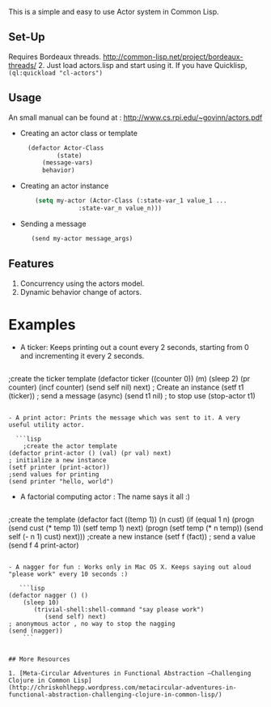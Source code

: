 This is a simple and easy to use Actor system in Common Lisp. 

## Set-Up

Requires Bordeaux threads. http://common-lisp.net/project/bordeaux-threads/ 2. Just load actors.lisp and start using it. 
If you have Quicklisp, ```(ql:quickload "cl-actors")```



## Usage 
An small manual can be found at : 
http://www.cs.rpi.edu/~govinn/actors.pdf

- Creating an actor class or template
  ```lisp
	(defactor Actor-Class
            (state)
	    (message-vars)
	    behavior)
	```

 - Creating an actor instance 
     
	```lisp 
        (setq my-actor (Actor-Class (:state-var_1 value_1 ...
   	 	  	        :state-var_n value_n)))
	```

-  Sending a message
     ```lisp 
        (send my-actor message_args)
	```


## Features 

1. Concurrency using the actors model.
2. Dynamic behavior change of actors.



# Examples 

- A ticker: Keeps printing out a count every 2 seconds, starting from 0 and incrementing it every 2 seconds. 

  ```lisp
;create the ticker template
(defactor ticker ((counter 0)) (m) 
	     (sleep 2) (pr counter)
	        (incf counter) (send self nil) next)
; Create an instance
(setf t1 (ticker))
; send a message (async)
(send t1 nil)
; to stop use
(stop-actor t1)
```

- A print actor: Prints the message which was sent to it. A very useful utility actor. 

  ```lisp
	;create the actor template
(defactor print-actor () (val) (pr val) next)
; initialize a new instance
(setf printer (print-actor))
;send values for printing
(send printer "hello, world")
```

- A factorial computing actor : The name says it all :)

  ```lisp
;create the template
(defactor fact ((temp 1)) (n cust) 
	     (if (equal 1 n) 
	            (progn (send cust (* temp 1))
                      (setf temp 1) next)
		             (progn (setf temp (* n temp))
                      (send self (- n 1) cust) next)))
;create a new instance 
(setf f (fact))
; send a value
(send f 4 print-actor)
```

- A nagger for fun : Works only in Mac OS X. Keeps saying out aloud "please work" every 10 seconds :)

   ```lisp
(defactor nagger () () 
    (sleep 10)
       (trivial-shell:shell-command "say please work")
          (send self) next)
; anonymous actor , no way to stop the nagging 
(send (nagger))
	```


## More Resources

1. [Meta-Circular Adventures in Functional Abstraction –Challenging Clojure in Common Lisp] (http://chriskohlhepp.wordpress.com/metacircular-adventures-in-functional-abstraction-challenging-clojure-in-common-lisp/)
